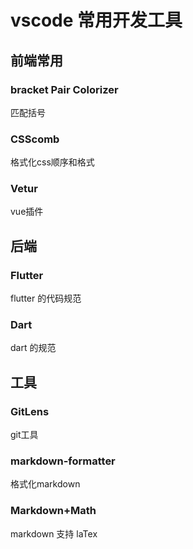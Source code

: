 <!--
Created: Fri Oct 18 2019 10:39:00 GMT+0800 (China Standard Time)
Modified: Fri Oct 18 2019 10:40:46 GMT+0800 (China Standard Time)
-->

# vscode 常用开发工具

## 前端常用

### bracket Pair Colorizer

匹配括号

### CSScomb

格式化css顺序和格式

### Vetur

vue插件

## 后端

### Flutter

flutter 的代码规范

### Dart

dart 的规范

## 工具

### GitLens

git工具

### markdown-formatter

格式化markdown

### Markdown+Math

markdown 支持 laTex

